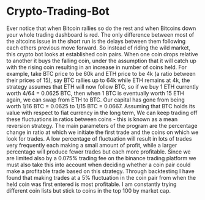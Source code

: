 # Crypto-Trading-Bot
Ever notice that when Bitcoin rallies so do the rest and when Bitcoins down your whole trading dashboard is red. 
The only difference between most of the altcoins issue in the short run is the delays between them following each others previous move forward. 
So instead of riding the wild market, this crypto bot looks at established coin pairs. When one coin drops 
relative to another it buys the falling coin, under the assumption that it will catch up with the rising coin resulting in an increase in number of coins held.
For example, take BTC price to be 60k and ETH price to be 4k (a ratio between their prices of 15), say BTC rallies up to 64k while ETH remains at 4k, the strategy 
assumes that ETH will now follow BTC, so if we buy 1 ETH currently worth 4/64 = 0.0625 BTC, then when 1 BTC is eventually worth 15 ETH again, we can swap from ETH to BTC.
Our capital has gone from being worth 1/16 BTC = 0.0625 to 1/15 BTC = 0.0667. Assuming that BTC holds its value with respect to fiat currency in the long term, 
We can keep trading off these fluctuations in ratios between coins - this is known as a mean reversion strategy.
The main parameters of the program are the percentage change in ratio at which we initiate the first trade and the coins on which we look for trades.
A low percentage of fluctuation will result in lots of trades very frequently each making a small amount of profit, while a larger percentage will produce fewer trades but each more profitable.
Since we are limited also by a 0.075% trading fee on the binance trading platform we must also take this into account when deciding whether a coin pair could make a profitable trade based on this strategy.
Through backtesting I have found that making trades at a 5% fluctuation in the coin pair from when the held coin was first entered is most profitable.
I am constantly trying different coin lists but stick to coins in the top 100 by market cap.
